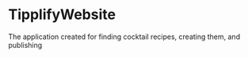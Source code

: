 # TipplifyWebsite
The application created for finding cocktail recipes, creating them, and publishing
